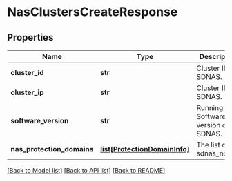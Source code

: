 # NasClustersCreateResponse

## Properties
Name | Type | Description | Notes
------------ | ------------- | ------------- | -------------
**cluster_id** | **str** | Cluster ID of SDNAS. | [optional] 
**cluster_ip** | **str** | Cluster IP of SDNAS. | [optional] 
**software_version** | **str** | Running Software version of SDNAS. | [optional] 
**nas_protection_domains** | [**list[ProtectionDomainInfo]**](ProtectionDomainInfo.md) | The list of sdnas_nodes. | [optional] 

[[Back to Model list]](../README.md#documentation-for-models) [[Back to API list]](../README.md#documentation-for-api-endpoints) [[Back to README]](../README.md)


